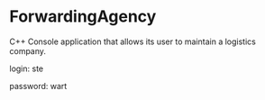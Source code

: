 # ForwardingAgency
C++ Console application that allows its user to maintain a logistics company.

login: ste

password: wart
